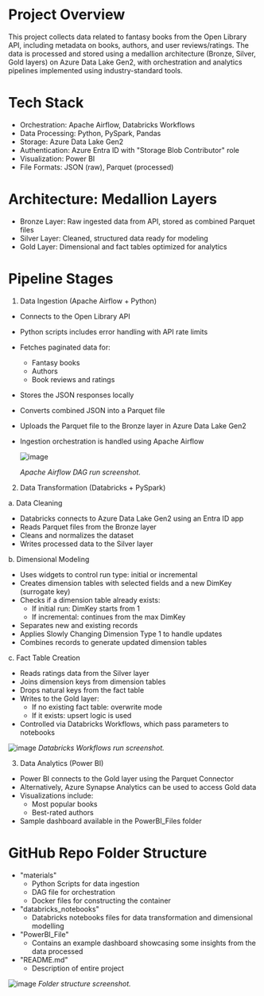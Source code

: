 # Project Overview

This project collects data related to fantasy books from the Open Library API, including metadata on books, authors, and user reviews/ratings. The data is processed and stored using a medallion architecture (Bronze, Silver, Gold layers) on Azure Data Lake Gen2, with orchestration and analytics pipelines implemented using industry-standard tools.

# Tech Stack
- Orchestration: Apache Airflow, Databricks Workflows
- Data Processing: Python, PySpark, Pandas
- Storage: Azure Data Lake Gen2
- Authentication: Azure Entra ID with "Storage Blob Contributor" role
- Visualization: Power BI
- File Formats: JSON (raw), Parquet (processed)

# Architecture: Medallion Layers
- Bronze Layer: Raw ingested data from API, stored as combined Parquet files
- Silver Layer: Cleaned, structured data ready for modeling
- Gold Layer: Dimensional and fact tables optimized for analytics

# Pipeline Stages

1. Data Ingestion (Apache Airflow + Python)
  - Connects to the Open Library API
  - Python scripts includes error handling with API rate limits
  - Fetches paginated data for:
    - Fantasy books
    - Authors
    - Book reviews and ratings
  - Stores the JSON responses locally
  - Converts combined JSON into a Parquet file
  - Uploads the Parquet file to the Bronze layer in Azure Data Lake Gen2
  - Ingestion orchestration is handled using Apache Airflow

    ![image](https://github.com/user-attachments/assets/e74e6a4e-3d5c-4624-b9b3-702a5188ae41)
    
    *Apache Airflow DAG run screenshot.*

2. Data Transformation (Databricks + PySpark)

a. Data Cleaning
  - Databricks connects to Azure Data Lake Gen2 using an Entra ID app
  - Reads Parquet files from the Bronze layer
  - Cleans and normalizes the dataset
  - Writes processed data to the Silver layer

b. Dimensional Modeling
  - Uses widgets to control run type: initial or incremental
  - Creates dimension tables with selected fields and a new DimKey (surrogate key)
  - Checks if a dimension table already exists:
    - If initial run: DimKey starts from 1
    - If incremental: continues from the max DimKey
  - Separates new and existing records
  - Applies Slowly Changing Dimension Type 1 to handle updates
  - Combines records to generate updated dimension tables

c. Fact Table Creation
  - Reads ratings data from the Silver layer
  - Joins dimension keys from dimension tables
  - Drops natural keys from the fact table
  - Writes to the Gold layer:
    - If no existing fact table: overwrite mode
    - If it exists: upsert logic is used
  - Controlled via Databricks Workflows, which pass parameters to notebooks
  
  ![image](https://github.com/user-attachments/assets/fd7838b6-043a-4f74-899d-d058286f0014)
  *Databricks Workflows run screenshot.*

3. Data Analytics (Power BI)
  - Power BI connects to the Gold layer using the Parquet Connector
  - Alternatively, Azure Synapse Analytics can be used to access Gold data
  - Visualizations include:
    - Most popular books
    - Best-rated authors
  - Sample dashboard available in the PowerBI_Files folder

# GitHub Repo Folder Structure
- "materials"
  - Python Scripts for data ingestion
  - DAG file for orchestration
  - Docker files for constructing the container
- "databricks_notebooks"
  - Databricks notebooks files for data transformation and dimensional modelling
- "PowerBI_File"
  - Contains an example dashboard showcasing some insights from the data processed
- "README.md"
  - Description of entire project         

![image](https://github.com/user-attachments/assets/8dfbb100-c2a2-4627-b410-316529ccc6a2)
*Folder structure screenshot.*
